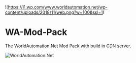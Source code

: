 !(https://i1.wp.com/www.worldautomation.net/wp-content/uploads/2018/11/web.png?w=100&ssl=1)
# WA-Mod-Pack
The WorldAutomation.Net Mod Pack with build in CDN server.

![WorldAutomation.Net](https://cdn.pbrd.co/images/HQ2TtBS.png)

